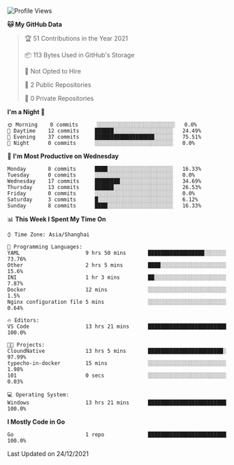 <!--START_SECTION:waka-->
![Profile Views](http://img.shields.io/badge/Profile%20Views-9-blue)

**🐱 My GitHub Data** 

> 🏆 51 Contributions in the Year 2021
 > 
> 📦 113 Bytes Used in GitHub's Storage 
 > 
> 🚫 Not Opted to Hire
 > 
> 📜 2 Public Repositories 
 > 
> 🔑 0 Private Repositories  
 > 
**I'm a Night 🦉** 

```text
🌞 Morning    0 commits      ░░░░░░░░░░░░░░░░░░░░░░░░░   0.0% 
🌆 Daytime    12 commits     ██████░░░░░░░░░░░░░░░░░░░   24.49% 
🌃 Evening    37 commits     ███████████████████░░░░░░   75.51% 
🌙 Night      0 commits      ░░░░░░░░░░░░░░░░░░░░░░░░░   0.0%

```
📅 **I'm Most Productive on Wednesday** 

```text
Monday       8 commits      ████░░░░░░░░░░░░░░░░░░░░░   16.33% 
Tuesday      0 commits      ░░░░░░░░░░░░░░░░░░░░░░░░░   0.0% 
Wednesday    17 commits     ████████░░░░░░░░░░░░░░░░░   34.69% 
Thursday     13 commits     ██████░░░░░░░░░░░░░░░░░░░   26.53% 
Friday       0 commits      ░░░░░░░░░░░░░░░░░░░░░░░░░   0.0% 
Saturday     3 commits      █░░░░░░░░░░░░░░░░░░░░░░░░   6.12% 
Sunday       8 commits      ████░░░░░░░░░░░░░░░░░░░░░   16.33%

```


📊 **This Week I Spent My Time On** 

```text
⌚︎ Time Zone: Asia/Shanghai

💬 Programming Languages: 
YAML                     9 hrs 50 mins       ██████████████████░░░░░░░   73.76% 
Other                    2 hrs 5 mins        ████░░░░░░░░░░░░░░░░░░░░░   15.6% 
INI                      1 hr 3 mins         ██░░░░░░░░░░░░░░░░░░░░░░░   7.87% 
Docker                   12 mins             ░░░░░░░░░░░░░░░░░░░░░░░░░   1.5% 
Nginx configuration file 5 mins              ░░░░░░░░░░░░░░░░░░░░░░░░░   0.64%

🔥 Editors: 
VS Code                  13 hrs 21 mins      █████████████████████████   100.0%

🐱‍💻 Projects: 
CloundNative             13 hrs 5 mins       ████████████████████████░   97.99% 
typecho-in-docker        15 mins             ░░░░░░░░░░░░░░░░░░░░░░░░░   1.98% 
101                      0 secs              ░░░░░░░░░░░░░░░░░░░░░░░░░   0.03%

💻 Operating System: 
Windows                  13 hrs 21 mins      █████████████████████████   100.0%

```

**I Mostly Code in Go** 

```text
Go                       1 repo              █████████████████████████   100.0%

```



 Last Updated on 24/12/2021
<!--END_SECTION:waka-->
